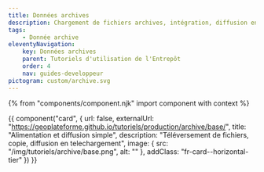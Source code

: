 ```yaml
---
title: Données archives
description: Chargement de fichiers archives, intégration, diffusion en téléchargement
tags:
    - Donnée archive
eleventyNavigation:
    key: Données archives
    parent: Tutoriels d'utilisation de l'Entrepôt
    order: 4
    nav: guides-developpeur
pictogram: custom/archive.svg
---
```


{% from "components/component.njk" import component with context %}

<div class="fr-grid-row--gutters fr-mb-1w">

<div class="fr-col fr-col-md-12">

{{ component("card", {
    url: false,
    externalUrl: "https://geoplateforme.github.io/tutoriels/production/archive/base/",
    title: "Alimentation et diffusion simple",
    description: "Téléversement de fichiers, copie, diffusion en telechargement",
    image: {
        src: "/img/tutoriels/archive/base.png",
        alt: ""
    },
    addClass: "fr-card--horizontal-tier"
}) }}

</div>

</div>
